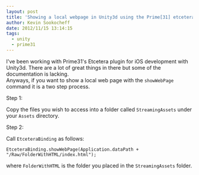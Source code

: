 ```yaml
---
layout: post
title: 'Showing a local webpage in Unity3d using the Prime[31] etcetera plugin.'
author: Kevin Sookocheff
date: 2012/11/15 13:14:15
tags:
  - unity
  - prime31
---
```


I've been working with Prime31's Etcetera plugin for iOS development with Unity3d. There are a lot of great things in there but some of the documentation is lacking.  
Anyways, if you want to show a local web page with the `showWebPage` command it is a two step process.

Step 1:

Copy the files you wish to access into a folder called `StreamingAssets` under your `Assets` directory.

Step 2:

Call `EtceteraBinding` as follows:

    EtceteraBinding.showWebPage(Application.dataPath + "/Raw/FolderWithHTML/index.html");

where `FolderWithHTML` is the folder you placed in the `StreamingAssets` folder.
